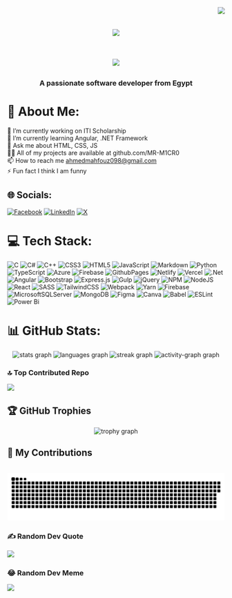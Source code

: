 <img align="right" src="https://visitor-badge.laobi.icu/badge?page_idMR-M1CR0/MR-M1CR0" />
<div align="center">
  <br clear="both">

  <br clear="both">
  <br>
  <img width="300px" src="https://media3.giphy.com/media/WtTnAfZn6aVJfBzlN3/giphy.gif?cid=ecf05e47trg6zr262t3q3kq9mskdk5vbi0ekb3wiiuibwmj2&ep=v1_gifs_related&rid=giphy.gif&ct=g"  />
</div>
<h1 align="center">
    <img src="https://readme-typing-svg.herokuapp.com/?font=Righteous&size=35&center=true&vCenter=true&width=500&height=70&duration=4000&lines=Hi+There!+👋;+I'm+Ahmed+Mahfouz!;" />
</h1>

<h3 align="center">A passionate software developer from Egypt</h3>
 
# 💫 About Me:
🔭 I’m currently working on ITI Scholarship<br>🌱 I’m currently learning Angular, .NET Framework<br>💬 Ask me about HTML, CSS, JS<br>👨‍💻 All of my projects are available at github.com/MR-M1CR0<br>📫 How to reach me ahmedmahfouz098@gmail.com<br>⚡ Fun fact I think I am funny


## 🌐 Socials:
[![Facebook](https://img.shields.io/badge/Facebook-%231877F2.svg?logo=Facebook&logoColor=white)](https://facebook.com/ahmedmahfouz.micro) [![LinkedIn](https://img.shields.io/badge/LinkedIn-%230077B5.svg?logo=linkedin&logoColor=white)](https://linkedin.com/in/ahmedahmedmahfouz) [![X](https://img.shields.io/badge/X-black.svg?logo=X&logoColor=white)](https://x.com/mrahmedmahfouz) 

# 💻 Tech Stack:
![C](https://img.shields.io/badge/c-%2300599C.svg?style=flat&logo=c&logoColor=white) ![C#](https://img.shields.io/badge/c%23-%23239120.svg?style=flat&logo=csharp&logoColor=white) ![C++](https://img.shields.io/badge/c++-%2300599C.svg?style=flat&logo=c%2B%2B&logoColor=white) ![CSS3](https://img.shields.io/badge/css3-%231572B6.svg?style=flat&logo=css3&logoColor=white) ![HTML5](https://img.shields.io/badge/html5-%23E34F26.svg?style=flat&logo=html5&logoColor=white) ![JavaScript](https://img.shields.io/badge/javascript-%23323330.svg?style=flat&logo=javascript&logoColor=%23F7DF1E) ![Markdown](https://img.shields.io/badge/markdown-%23000000.svg?style=flat&logo=markdown&logoColor=white) ![Python](https://img.shields.io/badge/python-3670A0?style=flat&logo=python&logoColor=ffdd54) ![TypeScript](https://img.shields.io/badge/typescript-%23007ACC.svg?style=flat&logo=typescript&logoColor=white) ![Azure](https://img.shields.io/badge/azure-%230072C6.svg?style=flat&logo=microsoftazure&logoColor=white) ![Firebase](https://img.shields.io/badge/firebase-%23039BE5.svg?style=flat&logo=firebase) ![GithubPages](https://img.shields.io/badge/github%20pages-121013?style=flat&logo=github&logoColor=white) ![Netlify](https://img.shields.io/badge/netlify-%23000000.svg?style=flat&logo=netlify&logoColor=#00C7B7) ![Vercel](https://img.shields.io/badge/vercel-%23000000.svg?style=flat&logo=vercel&logoColor=white) ![.Net](https://img.shields.io/badge/.NET-5C2D91?style=flat&logo=.net&logoColor=white) ![Angular](https://img.shields.io/badge/angular-%23DD0031.svg?style=flat&logo=angular&logoColor=white) ![Bootstrap](https://img.shields.io/badge/bootstrap-%238511FA.svg?style=flat&logo=bootstrap&logoColor=white) ![Express.js](https://img.shields.io/badge/express.js-%23404d59.svg?style=flat&logo=express&logoColor=%2361DAFB) ![Gulp](https://img.shields.io/badge/GULP-%23CF4647.svg?style=flat&logo=gulp&logoColor=white) ![jQuery](https://img.shields.io/badge/jquery-%230769AD.svg?style=flat&logo=jquery&logoColor=white) ![NPM](https://img.shields.io/badge/NPM-%23CB3837.svg?style=flat&logo=npm&logoColor=white) ![NodeJS](https://img.shields.io/badge/node.js-6DA55F?style=flat&logo=node.js&logoColor=white) ![React](https://img.shields.io/badge/react-%2320232a.svg?style=flat&logo=react&logoColor=%2361DAFB) ![SASS](https://img.shields.io/badge/SASS-hotpink.svg?style=flat&logo=SASS&logoColor=white) ![TailwindCSS](https://img.shields.io/badge/tailwindcss-%2338B2AC.svg?style=flat&logo=tailwind-css&logoColor=white) ![Webpack](https://img.shields.io/badge/webpack-%238DD6F9.svg?style=flat&logo=webpack&logoColor=black) ![Yarn](https://img.shields.io/badge/yarn-%232C8EBB.svg?style=flat&logo=yarn&logoColor=white) ![Firebase](https://img.shields.io/badge/Firebase-039BE5?style=flat&logo=Firebase&logoColor=white) ![MicrosoftSQLServer](https://img.shields.io/badge/Microsoft%20SQL%20Server-CC2927?style=flat&logo=microsoft%20sql%20server&logoColor=white) ![MongoDB](https://img.shields.io/badge/MongoDB-%234ea94b.svg?style=flat&logo=mongodb&logoColor=white) ![Figma](https://img.shields.io/badge/figma-%23F24E1E.svg?style=flat&logo=figma&logoColor=white) ![Canva](https://img.shields.io/badge/Canva-%2300C4CC.svg?style=flat&logo=Canva&logoColor=white) ![Babel](https://img.shields.io/badge/Babel-F9DC3e?style=flat&logo=babel&logoColor=black) ![ESLint](https://img.shields.io/badge/ESLint-4B3263?style=flat&logo=eslint&logoColor=white) ![Power Bi](https://img.shields.io/badge/power_bi-F2C811?style=flat&logo=powerbi&logoColor=black)

# 📊 GitHub Stats:
<div align="center">
  <img src="https://github-readme-stats.vercel.app/api?username=MR-M1CR0&hide_title=false&hide_rank=true&show_icons=true&include_all_commits=true&count_private=true&disable_animations=false&theme=radical&locale=en&hide_border=false&order=1" height="150" alt="stats graph"  />
  <img src="https://github-readme-stats.vercel.app/api/top-langs?username=MR-M1CR0&locale=en&hide_title=false&layout=compact&card_width=320&langs_count=5&theme=radical&hide_border=false&order=2" height="150" alt="languages graph"  />
  <img src="https://streak-stats.demolab.com?user=MR-M1CR0&locale=en&mode=daily&theme=radical&hide_border=false&border_radius=5&order=3" height="150" alt="streak graph"  />
  <img src="https://github-readme-activity-graph.vercel.app/graph?username=MR-M1CR0&radius=16&theme=redical&area=true&order=5&hide_border=false" height="300" alt="activity-graph graph"  />
</div>

###

### 🔝 Top Contributed Repo
![](https://github-contributor-stats.vercel.app/api?username=MR-M1CR0&limit=5&theme=radical&combine_all_yearly_contributions=true)

###

## 🏆 GitHub Trophies
<div align="center">
  <img src="https://github-profile-trophy.vercel.app?username=MR-M1CR0&theme=radical&column=-1&row=1&margin-w=8&margin-h=8&no-bg=true&no-frame=false&order=4" height="150" alt="trophy graph"  />
</div>

###

###

<div align="left">
  <h2>🐍 My Contributions</h2>
  <br>
<img src="https://raw.githubusercontent.com/MR-M1CR0/MR-M1CR0/output/snake.svg" alt="Snake animation" />
</div>

### ✍️ Random Dev Quote
![](https://quotes-github-readme.vercel.app/api?type=horizontal&theme=radical)


### 😂 Random Dev Meme
<img src='https://randommeme-five.vercel.app/' style="height: 400px;"/>



<!-- Proudly created with GPRM ( https://gprm.itsvg.in ) -->
